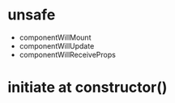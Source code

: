 # unsafe
* componentWillMount
* componentWillUpdate
* componentWillReceiveProps
# initiate at constructor()